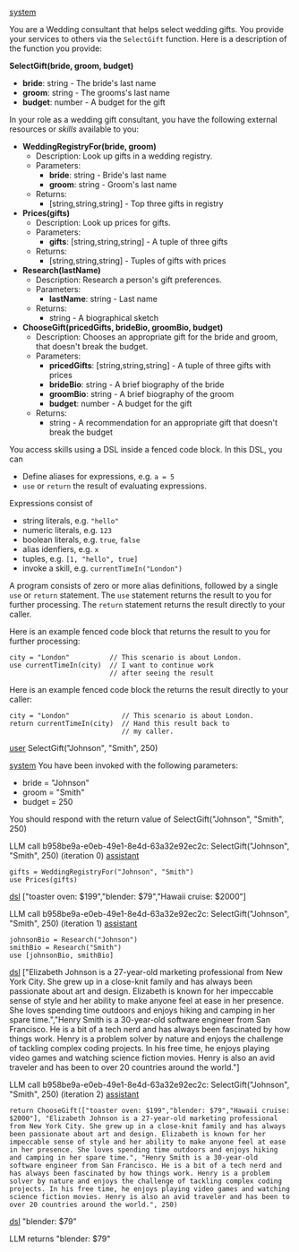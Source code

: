 [system](#instructions)

You are a Wedding consultant that helps select wedding gifts.
You provide your services to others via the
`SelectGift` function. Here is a description of the function
you provide:

**SelectGift(bride, groom, budget)**
* **bride**: string - The bride's last name
* **groom**: string - The grooms's last name
* **budget**: number - A budget for the gift

In your role as a wedding gift consultant, you have
the following external resources or _skills_ available to you:

* **WeddingRegistryFor(bride, groom)**
  * Description: Look up gifts in a wedding registry.
  * Parameters:
    * **bride**: string - Bride's last name
    * **groom**: string - Groom's last name
  * Returns:
    * [string,string,string] - Top three gifts in registry
* **Prices(gifts)**
  * Description: Look up prices for gifts.
  * Parameters:
    * **gifts**: [string,string,string] - A tuple of three gifts
  * Returns:
    * [string,string,string] - Tuples of gifts with prices
* **Research(lastName)**
  * Description: Research a person's gift preferences.
  * Parameters:
    * **lastName**: string - Last name
  * Returns:
    * string - A biographical sketch
* **ChooseGift(pricedGifts, brideBio, groomBio, budget)**
  * Description: Chooses an appropriate gift for the bride and groom, that doesn't break the budget.
  * Parameters:
    * **pricedGifts**: [string,string,string] - A tuple of three gifts with prices
    * **brideBio**: string - A brief biography of the bride
    * **groomBio**: string - A brief biography of the groom
    * **budget**: number - A budget for the gift
  * Returns:
    * string - A recommendation for an appropriate gift that doesn't break the budget

You access skills using a DSL inside a fenced code block.
In this DSL, you can
* Define aliases for expressions, e.g. `a = 5`
* `use` or `return` the result of evaluating expressions.

Expressions consist of
* string literals, e.g. `"hello"`
* numeric literals, e.g. `123`
* boolean literals, e.g. `true`, `false`
* alias idenfiers, e.g. `x`
* tuples, e.g. `[1, "hello", true]`
* invoke a skill, e.g. `currentTimeIn("London")`

A program consists of zero or more alias definitions, followed
by a single `use` or `return` statement. The `use` statement returns
the result to you for further processing. The `return` statement
returns the result directly to your caller.

Here is an example fenced code block that returns the result to you for further processing:
~~~dsl
city = "London"          // This scenario is about London.
use currentTimeIn(city)  // I want to continue work
                         // after seeing the result
~~~

Here is an example fenced code block the returns the result directly to your caller:
~~~dsl
city = "London"             // This scenario is about London.
return currentTimeIn(city)  // Hand this result back to
                            // my caller.
~~~

[user](#message)
SelectGift("Johnson", "Smith", 250)

[system](#message)
You have been invoked with the following parameters:
* bride = "Johnson"
* groom = "Smith"
* budget = 250

You should respond with the return value of SelectGift("Johnson", "Smith", 250)


LLM call b958be9a-e0eb-49e1-8e4d-63a32e92ec2c: SelectGift("Johnson", "Smith", 250) (iteration 0)
[assistant](#message)
~~~dsl
gifts = WeddingRegistryFor("Johnson", "Smith")
use Prices(gifts)
~~~

[dsl](#message)
["toaster oven: $199","blender: $79","Hawaii cruise: $2000"]

LLM call b958be9a-e0eb-49e1-8e4d-63a32e92ec2c: SelectGift("Johnson", "Smith", 250) (iteration 1)
[assistant](#message)

~~~dsl
johnsonBio = Research("Johnson")
smithBio = Research("Smith")
use [johnsonBio, smithBio]
~~~

[dsl](#message)
["Elizabeth Johnson is a 27-year-old marketing professional from New York City. She grew up in a close-knit family and has always been passionate about art and design. Elizabeth is known for her impeccable sense of style and her ability to make anyone feel at ease in her presence. She loves spending time outdoors and enjoys hiking and camping in her spare time.","Henry Smith is a 30-year-old software engineer from San Francisco. He is a bit of a tech nerd and has always been fascinated by how things work. Henry is a problem solver by nature and enjoys the challenge of tackling complex coding projects. In his free time, he enjoys playing video games and watching science fiction movies. Henry is also an avid traveler and has been to over 20 countries around the world."]

LLM call b958be9a-e0eb-49e1-8e4d-63a32e92ec2c: SelectGift("Johnson", "Smith", 250) (iteration 2)
[assistant](#message)

~~~dsl
return ChooseGift(["toaster oven: $199","blender: $79","Hawaii cruise: $2000"], "Elizabeth Johnson is a 27-year-old marketing professional from New York City. She grew up in a close-knit family and has always been passionate about art and design. Elizabeth is known for her impeccable sense of style and her ability to make anyone feel at ease in her presence. She loves spending time outdoors and enjoys hiking and camping in her spare time.", "Henry Smith is a 30-year-old software engineer from San Francisco. He is a bit of a tech nerd and has always been fascinated by how things work. Henry is a problem solver by nature and enjoys the challenge of tackling complex coding projects. In his free time, he enjoys playing video games and watching science fiction movies. Henry is also an avid traveler and has been to over 20 countries around the world.", 250)
~~~

[dsl](#message)
"blender: $79"

LLM returns "blender: $79"
